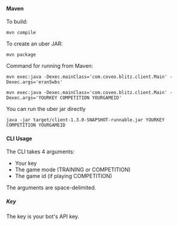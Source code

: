 #### Maven

To build:

    mvn compile

To create an uber JAR:

    mvn package
    
Command for running from Maven:

    mvn exec:java -Dexec.mainClass='com.coveo.blitz.client.Main' -Dexec.args='eran5wbs'

    mvn exec:java -Dexec.mainClass='com.coveo.blitz.client.Main' -Dexec.args='YOURKEY COMPETITION YOURGAMEID'

You can run the uber jar directly

    java -jar target/client-1.3.0-SNAPSHOT-runnable.jar YOURKEY COMPETITION YOURGAMEID

#### CLI Usage

The CLI takes 4 arguments:

* Your key
* The game mode (TRAINING or COMPETITION)
* The game id (if playing COMPETITION)

The arguments are space-delimited.

##### Key
The key is your bot's API key.

